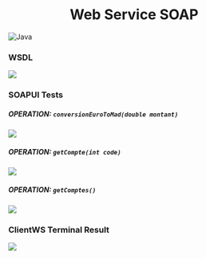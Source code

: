 <h1 style="text-align: center;">Web Service SOAP</h1>

![Java](https://img.shields.io/badge/java-%23ED8B00.svg?style=for-the-badge&logo=openjdk&logoColor=white)

### WSDL

<img src="https://github.com/m-mourouh/web-service-soap/assets/60442896/d777572f-674b-4e59-b1b2-a2b4d74f1fcf" />

### SOAPUI Tests

##### OPERATION: `conversionEuroToMad(double montant)` 
<img src="https://github.com/m-mourouh/web-service-soap/assets/60442896/67891aea-6996-4e68-9097-7d456146df7d"/>

##### OPERATION: `getCompte(int code)` 
<img src="https://github.com/m-mourouh/web-service-soap/assets/60442896/032bf4e7-7f0f-48a8-88e6-b5c2bb73defd"/>

##### OPERATION: `getComptes()` 
<img src="https://github.com/m-mourouh/web-service-soap/assets/60442896/4ea26172-180a-421a-99ad-7a63b9ad7ff1"/>

### ClientWS Terminal Result
<img src="https://github.com/m-mourouh/web-service-soap/assets/60442896/c1bfe9cf-28b4-4a91-bf96-013dc3d5dd09"/>

